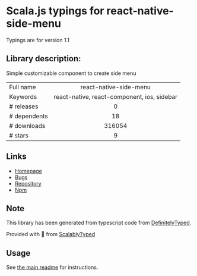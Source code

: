 
# Scala.js typings for react-native-side-menu

Typings are for version 1.1

## Library description:
Simple customizable component to create side menu

|                    |                 |
| ------------------ | :-------------: |
| Full name          | react-native-side-menu |
| Keywords           | react-native, react-component, ios, sidebar |
| # releases         | 0 |
| # dependents       | 18 |
| # downloads        | 316054 |
| # stars            | 9 |

## Links
- [Homepage](https://github.com/react-native-community/react-native-side-menu)
- [Bugs](https://github.com/react-native-community/react-native-side-menu/issues)
- [Repository](https://github.com/react-native-community/react-native-side-menu)
- [Npm](https://www.npmjs.com/package/react-native-side-menu)
    


## Note
This library has been generated from typescript code from [DefinitelyTyped](https://definitelytyped.org).

Provided with :purple_heart: from [ScalablyTyped](https://github.com/oyvindberg/ScalablyTyped)

## Usage
See [the main readme](../../readme.md) for instructions.


